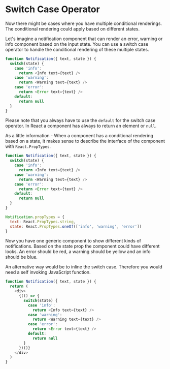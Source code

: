 # Switch Case Operator

Now there might be cases where you have multiple conditional renderings. The conditional rendering could apply based on different states.

Let's imagine a notification component that can render an error, warning or info component based on the input state. You can use a switch case operator to handle the conditional rendering of these multiple states.

```js
function Notification({ text, state }) {
  switch(state) {
    case 'info':
      return <Info text={text} />
    case 'warning':
      return <Warning text={text} />
    case 'error':
      return <Error text={text} />
    default:
      return null
  }
}
```

Please note that you always have to use the `default` for the switch case operator. In React a component has always to return an element or `null`.

As a little information​ - When a component has a conditional rendering based on a state, it makes sense to describe the interface of the component with `React.PropTypes`.

```js
function Notification({ text, state }) {
  switch(state) {
    case 'info':
      return <Info text={text} />
    case 'warning':
      return <Warning text={text} />
    case 'error':
      return <Error text={text} />
    default:
      return null
  }
}

Notification.propTypes = {
  text: React.PropTypes.string,
  state: React.PropTypes.oneOf(['info', 'warning', 'error'])
}
```

Now you have one generic component to show different kinds of notifications. Based on the state prop the component could have different looks. An error should be red, a warning should be yellow and an info should be blue.

An alternative way would be to inline the switch case. Therefore you would need a self invoking JavaScript function.

```js
function Notification({ text, state }) {
  return (
    <div>
      {(() => {
        switch(state) {
          case 'info':
            return <Info text={text} />
          case 'warning':
            return <Warning text={text} />
          case 'error':
            return <Error text={text} />
          default:
            return null
        }
      })()}
    </div>
  )
}
```
